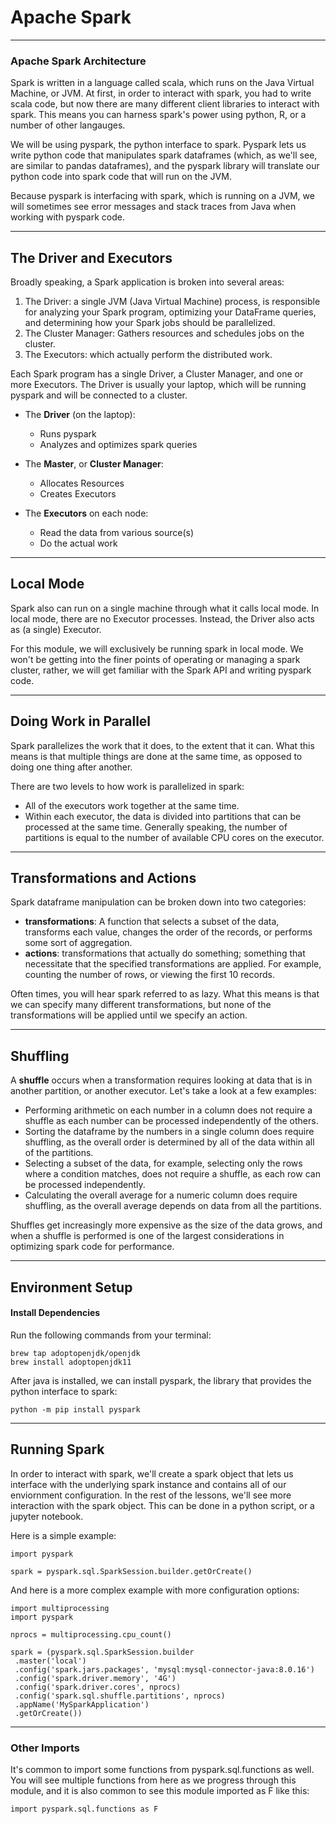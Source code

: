# Apache Spark
***
### Apache Spark Architecture

Spark is written in a language called scala, which runs on the Java Virtual Machine, or JVM. At first, in order to interact with spark, you had to write scala code, but now there are many different client libraries to interact with spark. This means you can harness spark's power using python, R, or a number of other langauges.

We will be using pyspark, the python interface to spark. Pyspark lets us write python code that manipulates spark dataframes (which, as we'll see, are similar to pandas dataframes), and the pyspark library will translate our python code into spark code that will run on the JVM.

Because pyspark is interfacing with spark, which is running on a JVM, we will sometimes see error messages and stack traces from Java when working with pyspark code.

***
## The Driver and Executors

Broadly speaking, a Spark application is broken into several areas:

1. The Driver: a single JVM (Java Virtual Machine) process, is responsible for analyzing your Spark program, optimizing your DataFrame queries, and determining how your Spark jobs should be parallelized.
1. The Cluster Manager: Gathers resources and schedules jobs on the cluster.
1. The Executors: which actually perform the distributed work.     


Each Spark program has a single Driver, a Cluster Manager, and one or more Executors. The Driver is usually your laptop, which will be running pyspark and will be connected to a cluster.

- The __Driver__ (on the laptop):

  - Runs pyspark
  - Analyzes and optimizes spark queries

- The __Master__, or __Cluster Manager__:

  - Allocates Resources
  - Creates Executors
  
- The __Executors__ on each node:

  - Read the data from various source(s)
  - Do the actual work
  
***

## Local Mode

Spark also can run on a single machine through what it calls local mode. In local mode, there are no Executor processes. Instead, the Driver also acts as (a single) Executor.

For this module, we will exclusively be running spark in local mode. We won't be getting into the finer points of operating or managing a spark cluster, rather, we will get familiar with the Spark API and writing pyspark code.

***
## Doing Work in Parallel

Spark parallelizes the work that it does, to the extent that it can. What this means is that multiple things are done at the same time, as opposed to doing one thing after another.

There are two levels to how work is parallelized in spark:

- All of the executors work together at the same time.
- Within each executor, the data is divided into partitions that can be processed at the same time. Generally speaking, the number of partitions is equal to the number of available CPU cores on the executor.
***
## Transformations and Actions

Spark dataframe manipulation can be broken down into two categories:

- __transformations__: A function that selects a subset of the data, transforms each value, changes the order of the records, or performs some sort of aggregation.
- __actions__: transformations that actually do something; something that necessitate that the specified transformations are applied. For example, counting the number of rows, or viewing the first 10 records.     

Often times, you will hear spark referred to as lazy. What this means is that we can specify many different transformations, but none of the transformations will be applied until we specify an action.
***

## Shuffling

A __shuffle__ occurs when a transformation requires looking at data that is in another partition, or another executor. Let's take a look at a few examples:

- Performing arithmetic on each number in a column does not require a shuffle as each number can be processed independently of the others.
- Sorting the dataframe by the numbers in a single column does require shuffling, as the overall order is determined by all of the data within all of the partitions.
- Selecting a subset of the data, for example, selecting only the rows where a condition matches, does not require a shuffle, as each row can be processed independently.
- Calculating the overall average for a numeric column does require shuffling, as the overall average depends on data from all the partitions.    

Shuffles get increasingly more expensive as the size of the data grows, and when a shuffle is performed is one of the largest considerations in optimizing spark code for performance.

***
## Environment Setup

#### Install Dependencies

Run the following commands from your terminal:
```
brew tap adoptopenjdk/openjdk
brew install adoptopenjdk11
```
After java is installed, we can install pyspark, the library that provides the python interface to spark:
```
python -m pip install pyspark
```
***
## Running Spark

In order to interact with spark, we'll create a spark object that lets us interface with the underlying spark instance and contains all of our enviornment configuration. In the rest of the lessons, we'll see more interaction with the spark object. This can be done in a python script, or a jupyter notebook.

Here is a simple example:
```
import pyspark

spark = pyspark.sql.SparkSession.builder.getOrCreate()
```
And here is a more complex example with more configuration options:
```
import multiprocessing
import pyspark

nprocs = multiprocessing.cpu_count()

spark = (pyspark.sql.SparkSession.builder
 .master('local')
 .config('spark.jars.packages', 'mysql:mysql-connector-java:8.0.16')
 .config('spark.driver.memory', '4G')
 .config('spark.driver.cores', nprocs)
 .config('spark.sql.shuffle.partitions', nprocs)
 .appName('MySparkApplication')
 .getOrCreate())
```
***
### Other Imports

It's common to import some functions from pyspark.sql.functions as well. You will see multiple functions from here as we progress through this module, and it is also common to see this module imported as F like this:
```
import pyspark.sql.functions as F
```
